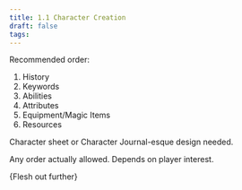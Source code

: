 ```yaml
---
title: 1.1 Character Creation
draft: false
tags:
---
```

Recommended order:

1. History
2. Keywords
3. Abilities
4. Attributes
5. Equipment/Magic Items
6. Resources

Character sheet or Character Journal-esque design needed.

Any order actually allowed. Depends on player interest.

{Flesh out further}
